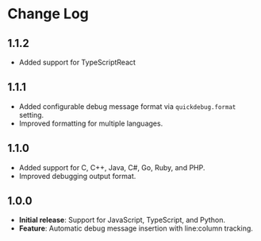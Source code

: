 # Change Log

## 1.1.2

- Added support for TypeScriptReact

## 1.1.1

- Added configurable debug message format via `quickdebug.format` setting.
- Improved formatting for multiple languages.

## 1.1.0

- Added support for C, C++, Java, C#, Go, Ruby, and PHP.
- Improved debugging output format.

## 1.0.0

- **Initial release**: Support for JavaScript, TypeScript, and Python.
- **Feature**: Automatic debug message insertion with line:column tracking.
